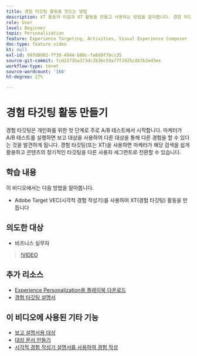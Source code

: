 ```yaml
---
title: 경험 타깃팅 활동을 만드는 방법
description: XT 활동의 이점과 XT 활동을 만들고 사용하는 방법을 알아봅니다. 경험 타깃팅(XT) 활동을 통해 마케터는 특정 콘텐츠를 특정 대상에 타깃팅할 수 있습니다.
role: User
level: Beginner
topic: Personalization
feature: Experience Targeting, Activities, Visual Experience Composer (VEC)
doc-type: feature video
kt: null
exl-id: 997d0902-ff30-4944-b08c-fe6d9f7bcc35
source-git-commit: fcd2273ba373dc2b3bc59a77f1925cdb7b2ed3ee
workflow-type: tm+mt
source-wordcount: '168'
ht-degree: 27%

---
```


# 경험 타깃팅 활동 만들기

경험 타깃팅은 개인화를 위한 첫 단계로 주로 A/B 테스트에서 시작합니다. 마케터가 A/B 테스트를 실행하면 보고 대상을 사용하여 다른 대상을 통해 다른 경험을 할 수 있다는 것을 발견하게 됩니다. 경험 타깃팅(또는 XT)을 사용하면 마케터가 해당 검색을 쉽게 활용하고 콘텐츠의 장기적인 타깃팅을 다른 사용자 세그먼트로 전환할 수 있습니다.

## 학습 내용

이 비디오에서는 다음 방법을 알아봅니다.

* Adobe Target VEC(시각적 경험 작성기)를 사용하여 XT(경험 타깃팅) 활동을 만듭니다

## 의도한 대상

* 비즈니스 실무자

>[!VIDEO](https://video.tv.adobe.com/v/30948?quality=12&captions=kor)

## 추가 리소스

* [Experience Personalization용 플레이북 다운로드](https://guided.adobe.com/?promoid=K42KVXHD&mv=other&search=personalization+playbook#recommended/solutions/target)
* [경험 타깃팅 설명서](https://experienceleague.adobe.com/docs/target/using/activities/experience-targeting/experience-target.html?lang=ko)

## 이 비디오에 사용된 기타 기능

* [보고 설명서용 대상](https://experienceleague.adobe.com/docs/target/using/audiences/managing-audience-filters.html?lang=ko)
* [대상 문서 만들기](https://experienceleague.adobe.com/docs/target/using/audiences/managing-audience-filters.html?lang=ko)
* [시각적 경험 작성기 설명서를 사용하여 경험 작성](https://experienceleague.adobe.com/docs/target/using/experiences/experiences.html?lang=ko)
